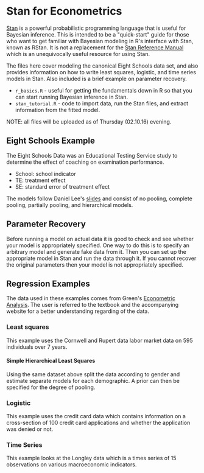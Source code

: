 # Stan for Econometrics

[Stan](http://mc-stan.org/) is a powerful probabilistic programming language that is useful for Bayesian inference. This is intended to be a "quick-start" guide for those who want to get familiar with Bayesian modeling in R's interface with Stan, known as RStan. It is not a replacement for the [Stan Reference Manual](http://mc-stan.org/documentation/) which is an unequivocally useful resource for using Stan.

The files here cover modeling the canonical Eight Schools data set, and also provides information on how to write least squares, logistic, and time series models in Stan. Also included is a brief example on parameter recovery.

* `r_basics.R` - useful for getting the fundamentals down in R so that you can start running Bayesian inference in Stan.
* `stan_tutorial.R` - code to import data, run the Stan files, and extract information from the fitted model.

NOTE: all files will be uploaded as of Thursday (02.10.16) evening.

## Eight Schools Example

The Eight Schools Data was an Educational Testing Service study to determine the effect of coaching on examination performance.
* School: school indicator
* TE: treatment effect
* SE: standard error of treatment effect

The models follow Daniel Lee's [slides](http://astrostatistics.psu.edu/su14/lectures/Daniel-Lee-Stan-2.pdf) and consist of no pooling, complete pooling, partially pooling, and hierarchical models.

## Parameter Recovery

Before running a model on actual data it is good to check and see whether your model is appropriately specified. One way to do this is to specify an arbitrary model and generate fake data from it. Then you can set up the appropriate model in Stan and run the data through it. If you cannot recover the original parameters then your model is not appropriately specified.

## Regression Examples

The data used in these examples comes from Green's [Econometric Analysis](http://pages.stern.nyu.edu/~wgreene/Text/econometricanalysis.htm). The user is referred to the textbook and the accompanying website for a better understanding regarding of the data.

### Least squares

This example uses the Cornwell and Rupert data labor market data on 595 individuals over 7 years.

#### Simple Hierarchical Least Squares

Using the same dataset above split the data according to gender and estimate separate models for each demographic. A prior can then be specified for the degree of pooling.  

### Logistic

This example uses the credit card data which contains information on a cross-section of 100 credit card applications and whether the application was denied or not.

### Time Series

This example looks at the Longley data which is a times series of 15 observations on various macroeconomic indicators.
